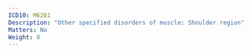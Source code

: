 ```yaml
---
ICD10: M6281
Description: "Other specified disorders of muscle: Shoulder region"
Matters: No
Weight: 0
---
```


